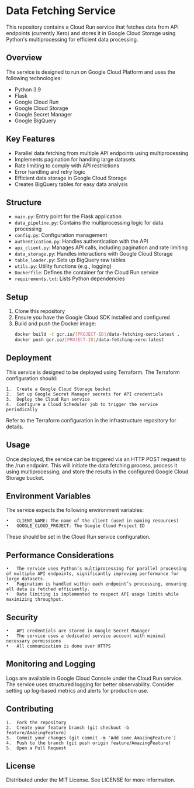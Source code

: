 # Data Fetching Service

This repository contains a Cloud Run service that fetches data from API endpoints (currently Xero) and stores it in Google Cloud Storage using Python's multiprocessing for efficient data processing.

## Overview

The service is designed to run on Google Cloud Platform and uses the following technologies:

- Python 3.9
- Flask
- Google Cloud Run
- Google Cloud Storage
- Google Secret Manager
- Google BigQuery

## Key Features

- Parallel data fetching from multiple API endpoints using multiprocessing
- Implements pagination for handling large datasets
- Rate limiting to comply with API restrictions
- Error handling and retry logic
- Efficient data storage in Google Cloud Storage
- Creates BigQuery tables for easy data analysis

## Structure

- `main.py`: Entry point for the Flask application
- `data_pipeline.py`: Contains the multiprocessing logic for data processing
- `config.py`: Configuration management
- `authentication.py`: Handles authentication with the API
- `api_client.py`: Manages API calls, including pagination and rate limiting
- `data_storage.py`: Handles interactions with Google Cloud Storage
- `table_loader.py`: Sets up BigQuery raw tables
- `utils.py`: Utility functions (e.g., logging)
- `Dockerfile`: Defines the container for the Cloud Run service
- `requirements.txt`: Lists Python dependencies

## Setup

1. Clone this repository
2. Ensure you have the Google Cloud SDK installed and configured
3. Build and push the Docker image:
   ```bash
   docker build -t gcr.io/[PROJECT-ID]/data-fetching-xero:latest .
   docker push gcr.io/[PROJECT-ID]/data-fetching-xero:latest
	 ```

## Deployment

This service is designed to be deployed using Terraform. The Terraform configuration should:

	1.	Create a Google Cloud Storage bucket
	2.	Set up Google Secret Manager secrets for API credentials
	3.	Deploy the Cloud Run service
	4.	Configure a Cloud Scheduler job to trigger the service periodically

Refer to the Terraform configuration in the infrastructure repository for details.

## Usage

Once deployed, the service can be triggered via an HTTP POST request to the /run endpoint. This will initiate the data fetching process, process it using multiprocessing, and store the results in the configured Google Cloud Storage bucket.

## Environment Variables

The service expects the following environment variables:

	•	CLIENT_NAME: The name of the client (used in naming resources)
	•	GOOGLE_CLOUD_PROJECT: The Google Cloud Project ID

These should be set in the Cloud Run service configuration.

## Performance Considerations

	•	The service uses Python’s multiprocessing for parallel processing of multiple API endpoints, significantly improving performance for large datasets.
	•	Pagination is handled within each endpoint’s processing, ensuring all data is fetched efficiently.
	•	Rate limiting is implemented to respect API usage limits while maximizing throughput.

## Security

	•	API credentials are stored in Google Secret Manager
	•	The service uses a dedicated service account with minimal necessary permissions
	•	All communication is done over HTTPS

## Monitoring and Logging

Logs are available in Google Cloud Console under the Cloud Run service. The service uses structured logging for better observability. Consider setting up log-based metrics and alerts for production use.

## Contributing

	1.	Fork the repository
	2.	Create your feature branch (git checkout -b feature/AmazingFeature)
	3.	Commit your changes (git commit -m 'Add some AmazingFeature')
	4.	Push to the branch (git push origin feature/AmazingFeature)
	5.	Open a Pull Request

## License

Distributed under the MIT License. See LICENSE for more information.
